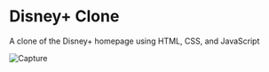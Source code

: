 # Disney+ Clone
A clone of the Disney+ homepage using HTML, CSS, and JavaScript

![Capture](https://user-images.githubusercontent.com/79151294/173593644-50a0d9da-3231-4ee2-9728-c4d9365b7edb.JPG)

